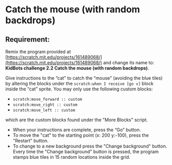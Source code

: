 # Catch the mouse (with random backdrops)

## Requirement:

Remix the program provided at [https://scratch.mit.edu/projects/161489068/](https://scratch.mit.edu/projects/161489068/) and change its name to: **KidBots challenge 2.2 Catch the mouse (with random backdrops)**.

Give instructions to the “cat” to catch the “mouse” (avoiding the blue tiles) by altering the blocks under the `scratch:when I receive [go v]` block inside the “cat” sprite.
You may only use the following custom blocks:

-   `scratch:move_forward :: custom`
-   `scratch:move_right :: custom`
-   `scratch:move_left :: custom`

which are the custom blocks found under the "More Blocks" script.

-   When your instructions are complete, press the “Go” button.
-   To move the "cat" to the starting point (x: 200 y:-100), press the "Restart" button.
-   To change to a new background press the "Change background" button.
    Every time the "Change background" button is pressed, the program stamps blue tiles in 15 random locations inside the grid.

